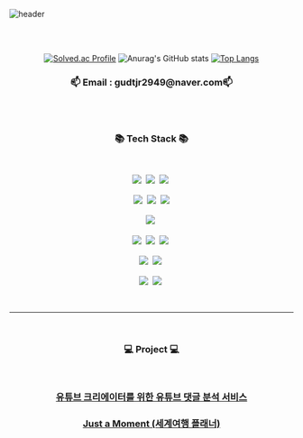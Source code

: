 ![header](https://capsule-render.vercel.app/api?type=waving&height=300&Hello&text=HyungSeok's%20Github!&fontSize=50&color=#00a000)
<div align="center">

<br/>
<br/>

[![Solved.ac Profile](http://mazassumnida.wtf/api/v2/generate_badge?boj=gudtjr2949)](https://solved.ac/gudtjr2949/)
![Anurag's GitHub stats](https://github-readme-stats.vercel.app/api?username=gudtjr2949&show_icons=true&theme=transparent)
[![Top Langs](https://github-readme-stats.vercel.app/api/top-langs/?username=gudtjr2949&layout=donut-vertical)](https://github.com/gudtjr2949/gudtjr2949)
<br/>
  
<h3 align="center">📫 Email : gudtjr2949@naver.com📫</h3>
  
<br/>
<br/>
  
<h3 align="center">📚 Tech Stack 📚</h3>
<br/>
<p align="center">
  <img src="https://img.shields.io/badge/Java-007396?style=flat-square&logo=Java&logoColor=white"/></a>&nbsp
  <img src="https://img.shields.io/badge/Python-3766AB?style=flat-square&logo=Python&logoColor=white"/></a>&nbsp 
  <img src="https://img.shields.io/badge/Javascript-ffb13b?style=flat-square&logo=javascript&logoColor=white"/></a>&nbsp 
  <br>
  <br>
  <img src="https://img.shields.io/badge/spring-6DB33F?style=flat-square&logo=spring&logoColor=white">&nbsp 
  <img src="https://img.shields.io/badge/springboot-6DB33F?style=flat-square&logo=springboot&logoColor=white">&nbsp 
  <img src="https://img.shields.io/badge/django-092E20?style=flat-square&logo=django&logoColor=white">
  <br>
  <br>
  <img src="https://img.shields.io/badge/Mysql-E6B91E?style=flat-square&logo=MySql&logoColor=white"/></a>&nbsp 
  <br>
  <br>
  <img src="https://img.shields.io/badge/AWS-232F3E?style=flat-square&logo=AmazonAWS&logoColor=white"/></a>&nbsp 
  <img src="https://img.shields.io/badge/Docker-2496ED?style=flat-square&logo=Docker&logoColor=white"/></a>&nbsp
  <img src="https://img.shields.io/badge/Jenkins-D24939?style=flat-square&logo=Jenkins&logoColor=white"/></a>&nbsp 

  <br>
  <br>
  <img src="https://img.shields.io/badge/apache tomcat-F8DC75?style=flat-square&logo=apachetomcat&logoColor=white">&nbsp
  <img src="https://img.shields.io/badge/vue.js-4FC08D?style=flat-square&logo=vue.js&logoColor=white">&nbsp
  <br>
  <br>
  <img src="https://img.shields.io/badge/github-181717?style=flat-square&logo=github&logoColor=white">&nbsp
  <img src="https://img.shields.io/badge/git-F05032?style=flat-square&logo=git&logoColor=white">&nbsp
</p>

<br/>

---

<br/>

<h3 align="center">💻 Project 💻</h3>
<br/>
<h3 align="center"><a href="https://github.com/gudtjr2949/Youtube_Comment_Analysis-NLP">유튜브 크리에이터를 위한 유튜브 댓글 분석 서비스</a></h3>
<h3 align="center"><a href="https://github.com/gudtjr2949/pass_final">Just a Moment (세계여행 플래너)</a></h3>
</div>
